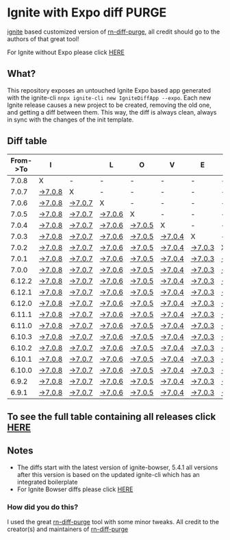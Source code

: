 # Ignite with Expo diff PURGE

[ignite](https://github.com/infinitered/ignite) based customized version of [rn-diff-purge](https://github.com/react-native-community/rn-diff-purge/), all credit should go to the authors of that great tool!

For Ignite without Expo please click [HERE](https://github.com/nirre7/ignite-diff-purge)

## What?

This repository exposes an untouched Ignite Expo based app generated with the ignite-cli
`nnpx ignite-cli new IgniteDiffApp --expo`. Each new Ignite release causes a new project to be created, removing the old one, and getting a diff between them. This way, the diff is always clean, always in sync with the changes of the init template.

## Diff table

| From->To | I                                                                                                 |                                                                                                   | L                                                                                                 | O                                                                                                 | V                                                                                                 | E                                                                                                 |                                                                                                   | D                                                                                                 | I                                                                                                 | F                                                                                                   | F                                                                                                   | S                                                                                                   |                                                                                                     |                                                                                                     |                                                                                                     |                                                                                                     |                                                                                                     |                                                                                                    |                                                                                                  |     |
| -------- | ------------------------------------------------------------------------------------------------- | ------------------------------------------------------------------------------------------------- | ------------------------------------------------------------------------------------------------- | ------------------------------------------------------------------------------------------------- | ------------------------------------------------------------------------------------------------- | ------------------------------------------------------------------------------------------------- | ------------------------------------------------------------------------------------------------- | ------------------------------------------------------------------------------------------------- | ------------------------------------------------------------------------------------------------- | --------------------------------------------------------------------------------------------------- | --------------------------------------------------------------------------------------------------- | --------------------------------------------------------------------------------------------------- | --------------------------------------------------------------------------------------------------- | --------------------------------------------------------------------------------------------------- | --------------------------------------------------------------------------------------------------- | --------------------------------------------------------------------------------------------------- | --------------------------------------------------------------------------------------------------- | -------------------------------------------------------------------------------------------------- | ------------------------------------------------------------------------------------------------ | --- |
| 7.0.8    | X                                                                                                 | -                                                                                                 | -                                                                                                 | -                                                                                                 | -                                                                                                 | -                                                                                                 | -                                                                                                 | -                                                                                                 | -                                                                                                 | -                                                                                                   | -                                                                                                   | -                                                                                                   | -                                                                                                   | -                                                                                                   | -                                                                                                   | -                                                                                                   | -                                                                                                   | -                                                                                                  | -                                                                                                | -   |
| 7.0.7    | [->7.0.8](https://github.com/nirre7/ignite-expo-diff-purge/compare/release/7.0.7..release/7.0.8)  | X                                                                                                 | -                                                                                                 | -                                                                                                 | -                                                                                                 | -                                                                                                 | -                                                                                                 | -                                                                                                 | -                                                                                                 | -                                                                                                   | -                                                                                                   | -                                                                                                   | -                                                                                                   | -                                                                                                   | -                                                                                                   | -                                                                                                   | -                                                                                                   | -                                                                                                  | -                                                                                                | -   |
| 7.0.6    | [->7.0.8](https://github.com/nirre7/ignite-expo-diff-purge/compare/release/7.0.6..release/7.0.8)  | [->7.0.7](https://github.com/nirre7/ignite-expo-diff-purge/compare/release/7.0.6..release/7.0.7)  | X                                                                                                 | -                                                                                                 | -                                                                                                 | -                                                                                                 | -                                                                                                 | -                                                                                                 | -                                                                                                 | -                                                                                                   | -                                                                                                   | -                                                                                                   | -                                                                                                   | -                                                                                                   | -                                                                                                   | -                                                                                                   | -                                                                                                   | -                                                                                                  | -                                                                                                | -   |
| 7.0.5    | [->7.0.8](https://github.com/nirre7/ignite-expo-diff-purge/compare/release/7.0.5..release/7.0.8)  | [->7.0.7](https://github.com/nirre7/ignite-expo-diff-purge/compare/release/7.0.5..release/7.0.7)  | [->7.0.6](https://github.com/nirre7/ignite-expo-diff-purge/compare/release/7.0.5..release/7.0.6)  | X                                                                                                 | -                                                                                                 | -                                                                                                 | -                                                                                                 | -                                                                                                 | -                                                                                                 | -                                                                                                   | -                                                                                                   | -                                                                                                   | -                                                                                                   | -                                                                                                   | -                                                                                                   | -                                                                                                   | -                                                                                                   | -                                                                                                  | -                                                                                                | -   |
| 7.0.4    | [->7.0.8](https://github.com/nirre7/ignite-expo-diff-purge/compare/release/7.0.4..release/7.0.8)  | [->7.0.7](https://github.com/nirre7/ignite-expo-diff-purge/compare/release/7.0.4..release/7.0.7)  | [->7.0.6](https://github.com/nirre7/ignite-expo-diff-purge/compare/release/7.0.4..release/7.0.6)  | [->7.0.5](https://github.com/nirre7/ignite-expo-diff-purge/compare/release/7.0.4..release/7.0.5)  | X                                                                                                 | -                                                                                                 | -                                                                                                 | -                                                                                                 | -                                                                                                 | -                                                                                                   | -                                                                                                   | -                                                                                                   | -                                                                                                   | -                                                                                                   | -                                                                                                   | -                                                                                                   | -                                                                                                   | -                                                                                                  | -                                                                                                | -   |
| 7.0.3    | [->7.0.8](https://github.com/nirre7/ignite-expo-diff-purge/compare/release/7.0.3..release/7.0.8)  | [->7.0.7](https://github.com/nirre7/ignite-expo-diff-purge/compare/release/7.0.3..release/7.0.7)  | [->7.0.6](https://github.com/nirre7/ignite-expo-diff-purge/compare/release/7.0.3..release/7.0.6)  | [->7.0.5](https://github.com/nirre7/ignite-expo-diff-purge/compare/release/7.0.3..release/7.0.5)  | [->7.0.4](https://github.com/nirre7/ignite-expo-diff-purge/compare/release/7.0.3..release/7.0.4)  | X                                                                                                 | -                                                                                                 | -                                                                                                 | -                                                                                                 | -                                                                                                   | -                                                                                                   | -                                                                                                   | -                                                                                                   | -                                                                                                   | -                                                                                                   | -                                                                                                   | -                                                                                                   | -                                                                                                  | -                                                                                                | -   |
| 7.0.2    | [->7.0.8](https://github.com/nirre7/ignite-expo-diff-purge/compare/release/7.0.2..release/7.0.8)  | [->7.0.7](https://github.com/nirre7/ignite-expo-diff-purge/compare/release/7.0.2..release/7.0.7)  | [->7.0.6](https://github.com/nirre7/ignite-expo-diff-purge/compare/release/7.0.2..release/7.0.6)  | [->7.0.5](https://github.com/nirre7/ignite-expo-diff-purge/compare/release/7.0.2..release/7.0.5)  | [->7.0.4](https://github.com/nirre7/ignite-expo-diff-purge/compare/release/7.0.2..release/7.0.4)  | [->7.0.3](https://github.com/nirre7/ignite-expo-diff-purge/compare/release/7.0.2..release/7.0.3)  | X                                                                                                 | -                                                                                                 | -                                                                                                 | -                                                                                                   | -                                                                                                   | -                                                                                                   | -                                                                                                   | -                                                                                                   | -                                                                                                   | -                                                                                                   | -                                                                                                   | -                                                                                                  | -                                                                                                | -   |
| 7.0.1    | [->7.0.8](https://github.com/nirre7/ignite-expo-diff-purge/compare/release/7.0.1..release/7.0.8)  | [->7.0.7](https://github.com/nirre7/ignite-expo-diff-purge/compare/release/7.0.1..release/7.0.7)  | [->7.0.6](https://github.com/nirre7/ignite-expo-diff-purge/compare/release/7.0.1..release/7.0.6)  | [->7.0.5](https://github.com/nirre7/ignite-expo-diff-purge/compare/release/7.0.1..release/7.0.5)  | [->7.0.4](https://github.com/nirre7/ignite-expo-diff-purge/compare/release/7.0.1..release/7.0.4)  | [->7.0.3](https://github.com/nirre7/ignite-expo-diff-purge/compare/release/7.0.1..release/7.0.3)  | [->7.0.2](https://github.com/nirre7/ignite-expo-diff-purge/compare/release/7.0.1..release/7.0.2)  | X                                                                                                 | -                                                                                                 | -                                                                                                   | -                                                                                                   | -                                                                                                   | -                                                                                                   | -                                                                                                   | -                                                                                                   | -                                                                                                   | -                                                                                                   | -                                                                                                  | -                                                                                                | -   |
| 7.0.0    | [->7.0.8](https://github.com/nirre7/ignite-expo-diff-purge/compare/release/7.0.0..release/7.0.8)  | [->7.0.7](https://github.com/nirre7/ignite-expo-diff-purge/compare/release/7.0.0..release/7.0.7)  | [->7.0.6](https://github.com/nirre7/ignite-expo-diff-purge/compare/release/7.0.0..release/7.0.6)  | [->7.0.5](https://github.com/nirre7/ignite-expo-diff-purge/compare/release/7.0.0..release/7.0.5)  | [->7.0.4](https://github.com/nirre7/ignite-expo-diff-purge/compare/release/7.0.0..release/7.0.4)  | [->7.0.3](https://github.com/nirre7/ignite-expo-diff-purge/compare/release/7.0.0..release/7.0.3)  | [->7.0.2](https://github.com/nirre7/ignite-expo-diff-purge/compare/release/7.0.0..release/7.0.2)  | [->7.0.1](https://github.com/nirre7/ignite-expo-diff-purge/compare/release/7.0.0..release/7.0.1)  | X                                                                                                 | -                                                                                                   | -                                                                                                   | -                                                                                                   | -                                                                                                   | -                                                                                                   | -                                                                                                   | -                                                                                                   | -                                                                                                   | -                                                                                                  | -                                                                                                | -   |
| 6.12.2   | [->7.0.8](https://github.com/nirre7/ignite-expo-diff-purge/compare/release/6.12.2..release/7.0.8) | [->7.0.7](https://github.com/nirre7/ignite-expo-diff-purge/compare/release/6.12.2..release/7.0.7) | [->7.0.6](https://github.com/nirre7/ignite-expo-diff-purge/compare/release/6.12.2..release/7.0.6) | [->7.0.5](https://github.com/nirre7/ignite-expo-diff-purge/compare/release/6.12.2..release/7.0.5) | [->7.0.4](https://github.com/nirre7/ignite-expo-diff-purge/compare/release/6.12.2..release/7.0.4) | [->7.0.3](https://github.com/nirre7/ignite-expo-diff-purge/compare/release/6.12.2..release/7.0.3) | [->7.0.2](https://github.com/nirre7/ignite-expo-diff-purge/compare/release/6.12.2..release/7.0.2) | [->7.0.1](https://github.com/nirre7/ignite-expo-diff-purge/compare/release/6.12.2..release/7.0.1) | [->7.0.0](https://github.com/nirre7/ignite-expo-diff-purge/compare/release/6.12.2..release/7.0.0) | X                                                                                                   | -                                                                                                   | -                                                                                                   | -                                                                                                   | -                                                                                                   | -                                                                                                   | -                                                                                                   | -                                                                                                   | -                                                                                                  | -                                                                                                | -   |
| 6.12.1   | [->7.0.8](https://github.com/nirre7/ignite-expo-diff-purge/compare/release/6.12.1..release/7.0.8) | [->7.0.7](https://github.com/nirre7/ignite-expo-diff-purge/compare/release/6.12.1..release/7.0.7) | [->7.0.6](https://github.com/nirre7/ignite-expo-diff-purge/compare/release/6.12.1..release/7.0.6) | [->7.0.5](https://github.com/nirre7/ignite-expo-diff-purge/compare/release/6.12.1..release/7.0.5) | [->7.0.4](https://github.com/nirre7/ignite-expo-diff-purge/compare/release/6.12.1..release/7.0.4) | [->7.0.3](https://github.com/nirre7/ignite-expo-diff-purge/compare/release/6.12.1..release/7.0.3) | [->7.0.2](https://github.com/nirre7/ignite-expo-diff-purge/compare/release/6.12.1..release/7.0.2) | [->7.0.1](https://github.com/nirre7/ignite-expo-diff-purge/compare/release/6.12.1..release/7.0.1) | [->7.0.0](https://github.com/nirre7/ignite-expo-diff-purge/compare/release/6.12.1..release/7.0.0) | [->6.12.2](https://github.com/nirre7/ignite-expo-diff-purge/compare/release/6.12.1..release/6.12.2) | X                                                                                                   | -                                                                                                   | -                                                                                                   | -                                                                                                   | -                                                                                                   | -                                                                                                   | -                                                                                                   | -                                                                                                  | -                                                                                                | -   |
| 6.12.0   | [->7.0.8](https://github.com/nirre7/ignite-expo-diff-purge/compare/release/6.12.0..release/7.0.8) | [->7.0.7](https://github.com/nirre7/ignite-expo-diff-purge/compare/release/6.12.0..release/7.0.7) | [->7.0.6](https://github.com/nirre7/ignite-expo-diff-purge/compare/release/6.12.0..release/7.0.6) | [->7.0.5](https://github.com/nirre7/ignite-expo-diff-purge/compare/release/6.12.0..release/7.0.5) | [->7.0.4](https://github.com/nirre7/ignite-expo-diff-purge/compare/release/6.12.0..release/7.0.4) | [->7.0.3](https://github.com/nirre7/ignite-expo-diff-purge/compare/release/6.12.0..release/7.0.3) | [->7.0.2](https://github.com/nirre7/ignite-expo-diff-purge/compare/release/6.12.0..release/7.0.2) | [->7.0.1](https://github.com/nirre7/ignite-expo-diff-purge/compare/release/6.12.0..release/7.0.1) | [->7.0.0](https://github.com/nirre7/ignite-expo-diff-purge/compare/release/6.12.0..release/7.0.0) | [->6.12.2](https://github.com/nirre7/ignite-expo-diff-purge/compare/release/6.12.0..release/6.12.2) | [->6.12.1](https://github.com/nirre7/ignite-expo-diff-purge/compare/release/6.12.0..release/6.12.1) | X                                                                                                   | -                                                                                                   | -                                                                                                   | -                                                                                                   | -                                                                                                   | -                                                                                                   | -                                                                                                  | -                                                                                                | -   |
| 6.11.1   | [->7.0.8](https://github.com/nirre7/ignite-expo-diff-purge/compare/release/6.11.1..release/7.0.8) | [->7.0.7](https://github.com/nirre7/ignite-expo-diff-purge/compare/release/6.11.1..release/7.0.7) | [->7.0.6](https://github.com/nirre7/ignite-expo-diff-purge/compare/release/6.11.1..release/7.0.6) | [->7.0.5](https://github.com/nirre7/ignite-expo-diff-purge/compare/release/6.11.1..release/7.0.5) | [->7.0.4](https://github.com/nirre7/ignite-expo-diff-purge/compare/release/6.11.1..release/7.0.4) | [->7.0.3](https://github.com/nirre7/ignite-expo-diff-purge/compare/release/6.11.1..release/7.0.3) | [->7.0.2](https://github.com/nirre7/ignite-expo-diff-purge/compare/release/6.11.1..release/7.0.2) | [->7.0.1](https://github.com/nirre7/ignite-expo-diff-purge/compare/release/6.11.1..release/7.0.1) | [->7.0.0](https://github.com/nirre7/ignite-expo-diff-purge/compare/release/6.11.1..release/7.0.0) | [->6.12.2](https://github.com/nirre7/ignite-expo-diff-purge/compare/release/6.11.1..release/6.12.2) | [->6.12.1](https://github.com/nirre7/ignite-expo-diff-purge/compare/release/6.11.1..release/6.12.1) | [->6.12.0](https://github.com/nirre7/ignite-expo-diff-purge/compare/release/6.11.1..release/6.12.0) | X                                                                                                   | -                                                                                                   | -                                                                                                   | -                                                                                                   | -                                                                                                   | -                                                                                                  | -                                                                                                | -   |
| 6.11.0   | [->7.0.8](https://github.com/nirre7/ignite-expo-diff-purge/compare/release/6.11.0..release/7.0.8) | [->7.0.7](https://github.com/nirre7/ignite-expo-diff-purge/compare/release/6.11.0..release/7.0.7) | [->7.0.6](https://github.com/nirre7/ignite-expo-diff-purge/compare/release/6.11.0..release/7.0.6) | [->7.0.5](https://github.com/nirre7/ignite-expo-diff-purge/compare/release/6.11.0..release/7.0.5) | [->7.0.4](https://github.com/nirre7/ignite-expo-diff-purge/compare/release/6.11.0..release/7.0.4) | [->7.0.3](https://github.com/nirre7/ignite-expo-diff-purge/compare/release/6.11.0..release/7.0.3) | [->7.0.2](https://github.com/nirre7/ignite-expo-diff-purge/compare/release/6.11.0..release/7.0.2) | [->7.0.1](https://github.com/nirre7/ignite-expo-diff-purge/compare/release/6.11.0..release/7.0.1) | [->7.0.0](https://github.com/nirre7/ignite-expo-diff-purge/compare/release/6.11.0..release/7.0.0) | [->6.12.2](https://github.com/nirre7/ignite-expo-diff-purge/compare/release/6.11.0..release/6.12.2) | [->6.12.1](https://github.com/nirre7/ignite-expo-diff-purge/compare/release/6.11.0..release/6.12.1) | [->6.12.0](https://github.com/nirre7/ignite-expo-diff-purge/compare/release/6.11.0..release/6.12.0) | [->6.11.1](https://github.com/nirre7/ignite-expo-diff-purge/compare/release/6.11.0..release/6.11.1) | X                                                                                                   | -                                                                                                   | -                                                                                                   | -                                                                                                   | -                                                                                                  | -                                                                                                | -   |
| 6.10.3   | [->7.0.8](https://github.com/nirre7/ignite-expo-diff-purge/compare/release/6.10.3..release/7.0.8) | [->7.0.7](https://github.com/nirre7/ignite-expo-diff-purge/compare/release/6.10.3..release/7.0.7) | [->7.0.6](https://github.com/nirre7/ignite-expo-diff-purge/compare/release/6.10.3..release/7.0.6) | [->7.0.5](https://github.com/nirre7/ignite-expo-diff-purge/compare/release/6.10.3..release/7.0.5) | [->7.0.4](https://github.com/nirre7/ignite-expo-diff-purge/compare/release/6.10.3..release/7.0.4) | [->7.0.3](https://github.com/nirre7/ignite-expo-diff-purge/compare/release/6.10.3..release/7.0.3) | [->7.0.2](https://github.com/nirre7/ignite-expo-diff-purge/compare/release/6.10.3..release/7.0.2) | [->7.0.1](https://github.com/nirre7/ignite-expo-diff-purge/compare/release/6.10.3..release/7.0.1) | [->7.0.0](https://github.com/nirre7/ignite-expo-diff-purge/compare/release/6.10.3..release/7.0.0) | [->6.12.2](https://github.com/nirre7/ignite-expo-diff-purge/compare/release/6.10.3..release/6.12.2) | [->6.12.1](https://github.com/nirre7/ignite-expo-diff-purge/compare/release/6.10.3..release/6.12.1) | [->6.12.0](https://github.com/nirre7/ignite-expo-diff-purge/compare/release/6.10.3..release/6.12.0) | [->6.11.1](https://github.com/nirre7/ignite-expo-diff-purge/compare/release/6.10.3..release/6.11.1) | [->6.11.0](https://github.com/nirre7/ignite-expo-diff-purge/compare/release/6.10.3..release/6.11.0) | X                                                                                                   | -                                                                                                   | -                                                                                                   | -                                                                                                  | -                                                                                                | -   |
| 6.10.2   | [->7.0.8](https://github.com/nirre7/ignite-expo-diff-purge/compare/release/6.10.2..release/7.0.8) | [->7.0.7](https://github.com/nirre7/ignite-expo-diff-purge/compare/release/6.10.2..release/7.0.7) | [->7.0.6](https://github.com/nirre7/ignite-expo-diff-purge/compare/release/6.10.2..release/7.0.6) | [->7.0.5](https://github.com/nirre7/ignite-expo-diff-purge/compare/release/6.10.2..release/7.0.5) | [->7.0.4](https://github.com/nirre7/ignite-expo-diff-purge/compare/release/6.10.2..release/7.0.4) | [->7.0.3](https://github.com/nirre7/ignite-expo-diff-purge/compare/release/6.10.2..release/7.0.3) | [->7.0.2](https://github.com/nirre7/ignite-expo-diff-purge/compare/release/6.10.2..release/7.0.2) | [->7.0.1](https://github.com/nirre7/ignite-expo-diff-purge/compare/release/6.10.2..release/7.0.1) | [->7.0.0](https://github.com/nirre7/ignite-expo-diff-purge/compare/release/6.10.2..release/7.0.0) | [->6.12.2](https://github.com/nirre7/ignite-expo-diff-purge/compare/release/6.10.2..release/6.12.2) | [->6.12.1](https://github.com/nirre7/ignite-expo-diff-purge/compare/release/6.10.2..release/6.12.1) | [->6.12.0](https://github.com/nirre7/ignite-expo-diff-purge/compare/release/6.10.2..release/6.12.0) | [->6.11.1](https://github.com/nirre7/ignite-expo-diff-purge/compare/release/6.10.2..release/6.11.1) | [->6.11.0](https://github.com/nirre7/ignite-expo-diff-purge/compare/release/6.10.2..release/6.11.0) | [->6.10.3](https://github.com/nirre7/ignite-expo-diff-purge/compare/release/6.10.2..release/6.10.3) | X                                                                                                   | -                                                                                                   | -                                                                                                  | -                                                                                                | -   |
| 6.10.1   | [->7.0.8](https://github.com/nirre7/ignite-expo-diff-purge/compare/release/6.10.1..release/7.0.8) | [->7.0.7](https://github.com/nirre7/ignite-expo-diff-purge/compare/release/6.10.1..release/7.0.7) | [->7.0.6](https://github.com/nirre7/ignite-expo-diff-purge/compare/release/6.10.1..release/7.0.6) | [->7.0.5](https://github.com/nirre7/ignite-expo-diff-purge/compare/release/6.10.1..release/7.0.5) | [->7.0.4](https://github.com/nirre7/ignite-expo-diff-purge/compare/release/6.10.1..release/7.0.4) | [->7.0.3](https://github.com/nirre7/ignite-expo-diff-purge/compare/release/6.10.1..release/7.0.3) | [->7.0.2](https://github.com/nirre7/ignite-expo-diff-purge/compare/release/6.10.1..release/7.0.2) | [->7.0.1](https://github.com/nirre7/ignite-expo-diff-purge/compare/release/6.10.1..release/7.0.1) | [->7.0.0](https://github.com/nirre7/ignite-expo-diff-purge/compare/release/6.10.1..release/7.0.0) | [->6.12.2](https://github.com/nirre7/ignite-expo-diff-purge/compare/release/6.10.1..release/6.12.2) | [->6.12.1](https://github.com/nirre7/ignite-expo-diff-purge/compare/release/6.10.1..release/6.12.1) | [->6.12.0](https://github.com/nirre7/ignite-expo-diff-purge/compare/release/6.10.1..release/6.12.0) | [->6.11.1](https://github.com/nirre7/ignite-expo-diff-purge/compare/release/6.10.1..release/6.11.1) | [->6.11.0](https://github.com/nirre7/ignite-expo-diff-purge/compare/release/6.10.1..release/6.11.0) | [->6.10.3](https://github.com/nirre7/ignite-expo-diff-purge/compare/release/6.10.1..release/6.10.3) | [->6.10.2](https://github.com/nirre7/ignite-expo-diff-purge/compare/release/6.10.1..release/6.10.2) | X                                                                                                   | -                                                                                                  | -                                                                                                | -   |
| 6.10.0   | [->7.0.8](https://github.com/nirre7/ignite-expo-diff-purge/compare/release/6.10.0..release/7.0.8) | [->7.0.7](https://github.com/nirre7/ignite-expo-diff-purge/compare/release/6.10.0..release/7.0.7) | [->7.0.6](https://github.com/nirre7/ignite-expo-diff-purge/compare/release/6.10.0..release/7.0.6) | [->7.0.5](https://github.com/nirre7/ignite-expo-diff-purge/compare/release/6.10.0..release/7.0.5) | [->7.0.4](https://github.com/nirre7/ignite-expo-diff-purge/compare/release/6.10.0..release/7.0.4) | [->7.0.3](https://github.com/nirre7/ignite-expo-diff-purge/compare/release/6.10.0..release/7.0.3) | [->7.0.2](https://github.com/nirre7/ignite-expo-diff-purge/compare/release/6.10.0..release/7.0.2) | [->7.0.1](https://github.com/nirre7/ignite-expo-diff-purge/compare/release/6.10.0..release/7.0.1) | [->7.0.0](https://github.com/nirre7/ignite-expo-diff-purge/compare/release/6.10.0..release/7.0.0) | [->6.12.2](https://github.com/nirre7/ignite-expo-diff-purge/compare/release/6.10.0..release/6.12.2) | [->6.12.1](https://github.com/nirre7/ignite-expo-diff-purge/compare/release/6.10.0..release/6.12.1) | [->6.12.0](https://github.com/nirre7/ignite-expo-diff-purge/compare/release/6.10.0..release/6.12.0) | [->6.11.1](https://github.com/nirre7/ignite-expo-diff-purge/compare/release/6.10.0..release/6.11.1) | [->6.11.0](https://github.com/nirre7/ignite-expo-diff-purge/compare/release/6.10.0..release/6.11.0) | [->6.10.3](https://github.com/nirre7/ignite-expo-diff-purge/compare/release/6.10.0..release/6.10.3) | [->6.10.2](https://github.com/nirre7/ignite-expo-diff-purge/compare/release/6.10.0..release/6.10.2) | [->6.10.1](https://github.com/nirre7/ignite-expo-diff-purge/compare/release/6.10.0..release/6.10.1) | X                                                                                                  | -                                                                                                | -   |
| 6.9.2    | [->7.0.8](https://github.com/nirre7/ignite-expo-diff-purge/compare/release/6.9.2..release/7.0.8)  | [->7.0.7](https://github.com/nirre7/ignite-expo-diff-purge/compare/release/6.9.2..release/7.0.7)  | [->7.0.6](https://github.com/nirre7/ignite-expo-diff-purge/compare/release/6.9.2..release/7.0.6)  | [->7.0.5](https://github.com/nirre7/ignite-expo-diff-purge/compare/release/6.9.2..release/7.0.5)  | [->7.0.4](https://github.com/nirre7/ignite-expo-diff-purge/compare/release/6.9.2..release/7.0.4)  | [->7.0.3](https://github.com/nirre7/ignite-expo-diff-purge/compare/release/6.9.2..release/7.0.3)  | [->7.0.2](https://github.com/nirre7/ignite-expo-diff-purge/compare/release/6.9.2..release/7.0.2)  | [->7.0.1](https://github.com/nirre7/ignite-expo-diff-purge/compare/release/6.9.2..release/7.0.1)  | [->7.0.0](https://github.com/nirre7/ignite-expo-diff-purge/compare/release/6.9.2..release/7.0.0)  | [->6.12.2](https://github.com/nirre7/ignite-expo-diff-purge/compare/release/6.9.2..release/6.12.2)  | [->6.12.1](https://github.com/nirre7/ignite-expo-diff-purge/compare/release/6.9.2..release/6.12.1)  | [->6.12.0](https://github.com/nirre7/ignite-expo-diff-purge/compare/release/6.9.2..release/6.12.0)  | [->6.11.1](https://github.com/nirre7/ignite-expo-diff-purge/compare/release/6.9.2..release/6.11.1)  | [->6.11.0](https://github.com/nirre7/ignite-expo-diff-purge/compare/release/6.9.2..release/6.11.0)  | [->6.10.3](https://github.com/nirre7/ignite-expo-diff-purge/compare/release/6.9.2..release/6.10.3)  | [->6.10.2](https://github.com/nirre7/ignite-expo-diff-purge/compare/release/6.9.2..release/6.10.2)  | [->6.10.1](https://github.com/nirre7/ignite-expo-diff-purge/compare/release/6.9.2..release/6.10.1)  | [->6.10.0](https://github.com/nirre7/ignite-expo-diff-purge/compare/release/6.9.2..release/6.10.0) | X                                                                                                | -   |
| 6.9.1    | [->7.0.8](https://github.com/nirre7/ignite-expo-diff-purge/compare/release/6.9.1..release/7.0.8)  | [->7.0.7](https://github.com/nirre7/ignite-expo-diff-purge/compare/release/6.9.1..release/7.0.7)  | [->7.0.6](https://github.com/nirre7/ignite-expo-diff-purge/compare/release/6.9.1..release/7.0.6)  | [->7.0.5](https://github.com/nirre7/ignite-expo-diff-purge/compare/release/6.9.1..release/7.0.5)  | [->7.0.4](https://github.com/nirre7/ignite-expo-diff-purge/compare/release/6.9.1..release/7.0.4)  | [->7.0.3](https://github.com/nirre7/ignite-expo-diff-purge/compare/release/6.9.1..release/7.0.3)  | [->7.0.2](https://github.com/nirre7/ignite-expo-diff-purge/compare/release/6.9.1..release/7.0.2)  | [->7.0.1](https://github.com/nirre7/ignite-expo-diff-purge/compare/release/6.9.1..release/7.0.1)  | [->7.0.0](https://github.com/nirre7/ignite-expo-diff-purge/compare/release/6.9.1..release/7.0.0)  | [->6.12.2](https://github.com/nirre7/ignite-expo-diff-purge/compare/release/6.9.1..release/6.12.2)  | [->6.12.1](https://github.com/nirre7/ignite-expo-diff-purge/compare/release/6.9.1..release/6.12.1)  | [->6.12.0](https://github.com/nirre7/ignite-expo-diff-purge/compare/release/6.9.1..release/6.12.0)  | [->6.11.1](https://github.com/nirre7/ignite-expo-diff-purge/compare/release/6.9.1..release/6.11.1)  | [->6.11.0](https://github.com/nirre7/ignite-expo-diff-purge/compare/release/6.9.1..release/6.11.0)  | [->6.10.3](https://github.com/nirre7/ignite-expo-diff-purge/compare/release/6.9.1..release/6.10.3)  | [->6.10.2](https://github.com/nirre7/ignite-expo-diff-purge/compare/release/6.9.1..release/6.10.2)  | [->6.10.1](https://github.com/nirre7/ignite-expo-diff-purge/compare/release/6.9.1..release/6.10.1)  | [->6.10.0](https://github.com/nirre7/ignite-expo-diff-purge/compare/release/6.9.1..release/6.10.0) | [->6.9.2](https://github.com/nirre7/ignite-expo-diff-purge/compare/release/6.9.1..release/6.9.2) | X   |

## To see the full table containing all releases click [HERE](https://nirre7.github.io/ignite-expo-diff-purge/)

## Notes

- The diffs start with the latest version of ignite-bowser, 5.4.1 all versions after this version is based on the updated ignite-cli which has an integrated boilerplate
- For Ignite Bowser diffs please click [HERE](https://github.com/nirre7/ignite-bowser-diff-purge)

### How did you do this?

I used the great [rn-diff-purge](https://github.com/react-native-community/rn-diff-purge/) tool with some minor tweaks.
All credit to the creator(s) and maintainers of [rn-diff-purge](https://github.com/react-native-community/rn-diff-purge/)

